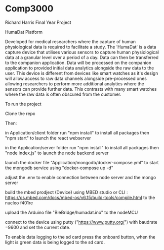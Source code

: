 # Comp3000
Richard Harris Final Year Project

HumaDat Platform 


Developed for medical researchers where the capture of human physiological data is required to facilitate a study. The 'HumaDat' is a data capture device that utilises various sensors to capture human physiological data at a granular level over a period of a day. Data can then be transferred to the companion application. Data will be processed on the companion application to provided initial data analytics alongside the raw data to the user. This device is different from devices like smart watches as it's design will allow access to raw data channels alongside pre-processed ones allowing researchers to perform more additional analytics where the sensors can provide further data. This contrasts with many smart watches where the raw data is often obscured from the customer.


To run the project

Clone the repo

Then:

in Application/client folder 
run "npm install" to install all packages
then "npm start"  to launch the react webserver

in the Application/server folder
run "npm install" to install all packages
then "node index.js"  to launch the node backend server

launch the docker file "Application/mongodb/docker-compose.yml" to start the mongodb service
using "docker-compose up -d" 

adjust the .env to enable connection between node server and the mongo server


build the mbed prodject (Device) using MBED studio or CLI : 
https://os.mbed.com/docs/mbed-os/v6.15/build-tools/compile.html
to the nucleo f401re


upload the Arduino file "BleBridge/humadat.ino" to the nodeMCU

connect to the device using putty ("https://www.putty.org/") with baudrate =9600
and set the current date.


To enable data logging to the sd card press the onboard button, when the light is green data is being logged to the sd card.